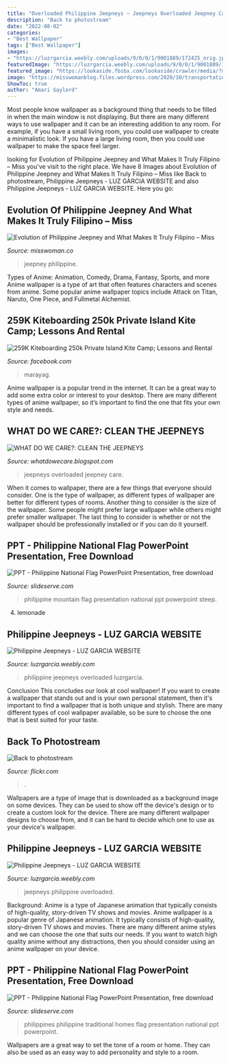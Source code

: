 ```yaml
---
title: "Overloaded Philippine Jeepneys ~ Jeepneys Overloaded Jeepney Care"
description: "Back to photostream"
date: "2022-08-02"
categories:
- "Best Wallpaper"
tags: ["Best Wallpaper"]
images:
- "https://luzrgarcia.weebly.com/uploads/9/0/0/1/9001889/172425_orig.jpg"
featuredImage: "https://luzrgarcia.weebly.com/uploads/9/0/0/1/9001889/172425_orig.jpg"
featured_image: "https://lookaside.fbsbx.com/lookaside/crawler/media/?media_id=114445429930344"
image: "https://misswomanblog.files.wordpress.com/2020/10/transportation-388826_1920.jpg?w=300"
ShowToc: true
author: "Amari Gaylord"
---
```



Most people know wallpaper as a background thing that needs to be filled in when the main window is not displaying. But there are many different ways to use wallpaper and it can be an interesting addition to any room. For example, if you have a small living room, you could use wallpaper to create a minimalistic look. If you have a large living room, then you could use wallpaper to make the space feel larger.

	

		
looking for Evolution of Philippine Jeepney and What Makes It Truly Filipino – Miss you've visit to the right place. We have 8 Images about Evolution of Philippine Jeepney and What Makes It Truly Filipino – Miss like Back to photostream, Philippine Jeepneys - LUZ GARCIA WEBSITE and also Philippine Jeepneys - LUZ GARCIA WEBSITE. Here you go:
		
    
## Evolution Of Philippine Jeepney And What Makes It Truly Filipino – Miss

<img loading=lazy src="https://misswomanblog.files.wordpress.com/2020/10/transportation-388826_1920.jpg?w=300" onerror="this.onerror=null;this.src='https://tse4.mm.bing.net/th?id=OIP.OEqTiJj1E-U3faLsSyiBtgAAAA&amp;pid=15.1';" alt="Evolution of Philippine Jeepney and What Makes It Truly Filipino – Miss">

_Source: misswoman.co_

>jeepney philippine. 

	

Types of Anime: Animation, Comedy, Drama, Fantasy, Sports, and more
Anime wallpaper is a type of art that often features characters and scenes from anime. Some popular anime wallpaper topics include Attack on Titan, Naruto, One Piece, and Fullmetal Alchemist.

    
## 259K Kiteboarding 250k Private Island Kite Camp; Lessons And Rental

<img loading=lazy src="https://lookaside.fbsbx.com/lookaside/crawler/media/?media_id=114445429930344" onerror="this.onerror=null;this.src='https://tse3.mm.bing.net/th?id=OIP.cF0rriSqg4WAR4pUnRjb6AAAAA&amp;pid=15.1';" alt="259K Kiteboarding 250k Private Island Kite Camp; Lessons and Rental">

_Source: facebook.com_

>marayag. 

	

Anime wallpaper is a popular trend in the internet. It can be a great way to add some extra color or interest to your desktop. There are many different types of anime wallpaper, so it’s important to find the one that fits your own style and needs.

    
## WHAT DO WE CARE?: CLEAN THE JEEPNEYS

<img loading=lazy src="http://2.bp.blogspot.com/_0XoEnRpQa20/RutyTjYa-UI/AAAAAAAAAEc/Z_VjyYfIooM/s400/Jeepney-overloaded.jpg" onerror="this.onerror=null;this.src='https://tse4.mm.bing.net/th?id=OIP.DSrFFle2bCtmIPWH-ZVxvgAAAA&amp;pid=15.1';" alt="WHAT DO WE CARE?: CLEAN THE JEEPNEYS">

_Source: whatdowecare.blogspot.com_

>jeepneys overloaded jeepney care. 

	

When it comes to wallpaper, there are a few things that everyone should consider. One is the type of wallpaper, as different types of wallpaper are better for different types of rooms. Another thing to consider is the size of the wallpaper. Some people might prefer large wallpaper while others might prefer smaller wallpaper. The last thing to consider is whether or not the wallpaper should be professionally installed or if you can do it yourself.

    
## PPT - Philippine National Flag PowerPoint Presentation, Free Download

<img loading=lazy src="https://image1.slideserve.com/1939234/buses-in-the-mountain-areas-l.jpg" onerror="this.onerror=null;this.src='https://tse4.mm.bing.net/th?id=OIP.wCEzvBN4YO1BD1gb2FxlcAHaFj&amp;pid=15.1';" alt="PPT - Philippine National Flag PowerPoint Presentation, free download">

_Source: slideserve.com_

>philippine mountain flag presentation national ppt powerpoint steep. 

	

4. lemonade 

    
## Philippine Jeepneys - LUZ GARCIA WEBSITE

<img loading=lazy src="https://luzrgarcia.weebly.com/uploads/9/0/0/1/9001889/172425_orig.jpg" onerror="this.onerror=null;this.src='https://tse3.mm.bing.net/th?id=OIP.efvvqUir9iqW6kxckXNm9QHaFj&amp;pid=15.1';" alt="Philippine Jeepneys - LUZ GARCIA WEBSITE">

_Source: luzrgarcia.weebly.com_

>philippine jeepneys overloaded luzrgarcia. 

	

Conclusion
This concludes our look at cool wallpaper! If you want to create a wallpaper that stands out and is your own personal statement, then it's important to find a wallpaper that is both unique and stylish. There are many different types of cool wallpaper available, so be sure to choose the one that is best suited for your taste.

    
## Back To Photostream

<img loading=lazy src="https://farm4.staticflickr.com/3228/2475321135_2ab7623e47_o_d.jpg" onerror="this.onerror=null;this.src='https://tse4.mm.bing.net/th?id=OIP.0xuribv1pcHH_wprk-59fQHaFj&amp;pid=15.1';" alt="Back to photostream">

_Source: flickr.com_

>. 

	

Wallpapers are a type of image that is downloaded as a background image on some devices. They can be used to show off the device's design or to create a custom look for the device. There are many different wallpaper designs to choose from, and it can be hard to decide which one to use as your device's wallpaper.

    
## Philippine Jeepneys - LUZ GARCIA WEBSITE

<img loading=lazy src="https://luzrgarcia.weebly.com/uploads/9/0/0/1/9001889/3767320_orig.jpg" onerror="this.onerror=null;this.src='https://tse2.mm.bing.net/th?id=OIP.Y_iAL_kgqCLM3ZcVuIRHJwHaFj&amp;pid=15.1';" alt="Philippine Jeepneys - LUZ GARCIA WEBSITE">

_Source: luzrgarcia.weebly.com_

>jeepneys philippine overloaded. 

	

Background: Anime is a type of Japanese animation that typically consists of high-quality, story-driven TV shows and movies.
Anime wallpaper is a popular genre of Japanese animation. It typically consists of high-quality, story-driven TV shows and movies. There are many different anime styles and we can choose the one that suits our needs. If you want to watch high quality anime without any distractions, then you should consider using an anime wallpaper on your device.

    
## PPT - Philippine National Flag PowerPoint Presentation, Free Download

<img loading=lazy src="https://image1.slideserve.com/1939234/traditional-homes-in-the-philippines-l.jpg" onerror="this.onerror=null;this.src='https://tse4.mm.bing.net/th?id=OIP.1o7147n8BcgaHb_Qe95vxgHaFj&amp;pid=15.1';" alt="PPT - Philippine National Flag PowerPoint Presentation, free download">

_Source: slideserve.com_

>philippines philippine traditional homes flag presentation national ppt powerpoint. 

	

Wallpapers are a great way to set the tone of a room or home. They can also be used as an easy way to add personality and style to a room.

